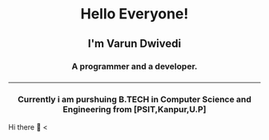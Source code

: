 
<h1 align="center">Hello Everyone!</h1>
<h2 align="center">I'm Varun Dwivedi</h2>
<h3 align="center">A programmer and a developer.<h3>
<hr>

<h3 align="center" >Currently i am purshuing B.TECH in Computer Science and Engineering from [PSIT,Kanpur,U.P]</h3>

 Hi there 👋
<
<!--
**varundwivedi77/varundwivedi77** is a ✨ _special_ ✨ repository because its `README.md` (this file) appears on your GitHub profile.

- 🔭 I’m currently working on Web Development
- 🌱 I’m currently learning Python and Data Structures
- 📫 How to reach me: dwivediv560@gmail.com
-->
